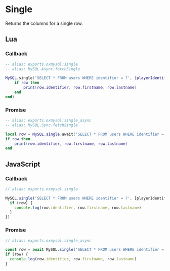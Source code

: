 # Single

Returns the columns for a single row.

## Lua

### Callback

```lua
-- alias: exports.oxmysql:single
-- alias: MySQL.Async.fetchSingle

MySQL.single('SELECT * FROM users WHERE identifier = ?', {playerIdentifier}, function(row)
    if row then
        print(row.identifier, row.firstname, row.lastname)
    end
end)
```

### Promise

```lua
-- alias: exports.oxmysql:single_async
-- alias: MySQL.Sync.fetchSingle

local row = MySQL.single.await('SELECT * FROM users WHERE identifier = ?', {playerIdentifier})
if row then
    print(row.identifier, row.firstname, row.lastname)
end
```

## JavaScript

### Callback

```js
// alias: exports.oxmysql.single

MySQL.single('SELECT * FROM users WHERE identifier = ?', [playerIdentifier],(row) => {
  if (row) {
    console.log(row.identifier, row.firstname, row.lastname)
  }
})
```

### Promise

```js
// alias: exports.oxmysql.single_async

const row = await MySQL.single('SELECT * FROM users WHERE identifier = ?', [playerIdentifier])
if (row) {
  console.log(row.identifier, row.firstname, row.lastname)
}
```
